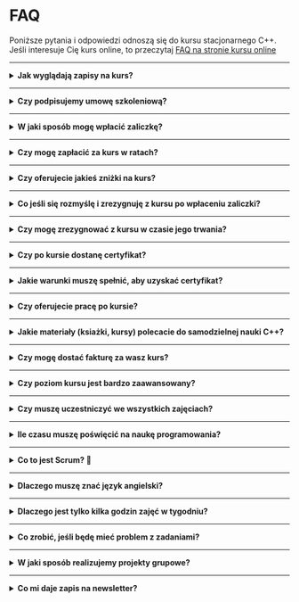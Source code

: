# FAQ


<!-- To be integrated with Kurs stacjonarny -->

Poniższe pytania i odpowiedzi odnoszą się do kursu stacjonarnego C++. Jeśli interesuje Cię kurs online, to przeczytaj [FAQ na stronie kursu online][faq-online]

---

<details>
<summary><b>Jak wyglądają zapisy na kurs?</b></summary>

1. Wypełniasz formularz zgłoszeniowy na dany kurs
    * Dostaniesz na maila do wypełnienia test wstępny z C++. Przy jego wypełnianiu MOŻESZ posiłkować się Internetem.
    * Jeśli uzyskasz min. 50% to kwalifikujesz się na kurs
2. Do 14 dni po zgłoszeniu przysyłasz swoją implementację rozwiązania prostego problemu, który otrzymasz w mailu. Przykład: konwersja liczby z systemu dziesiętnego na binarny lub wyszukiwanie ciągu znaków w tekście
3. Do podanego terminu wpłacasz zaliczkę
4. Widzimy się na pierwszych zajęciach

</details>

---

<details>
<summary><b>Czy podpisujemy umowę szkoleniową?</b></summary>

Tak. Umowę szkoleniową dostaniesz przed pierwszymi zajęciami, abyś mógł się z nią zapoznać. Na pierwszych zajęciach podpisujemy umowę.
</details>

---

<details>
<summary><b>W jaki sposób mogę wpłacić zaliczkę?</b></summary>

Na chwilę obecną udostępniamy tylko przelew bankowy. Dane do przelewu wysyłamy po zgłoszeniu zainteresowania, ale znajdziesz je też w dziale [Kontakt][strona-kontakt]. Oferujemy także szybkie płatności online, takie jak BLIK.
</details>

---

<details>
<summary><b>Czy mogę zapłacić za kurs w ratach?</b></summary>

Tak. Domyślnie zakładamy comiesięczne raty. Informacja o terminach wpłat oraz wysokości rat jest wysyłana w mailu po zgłoszeniu zainteresowania. Zazwyczaj jest to cena kurs / liczbę rat.
</details>

---

<details>
<summary><b>Czy oferujecie jakieś zniżki na kurs?</b></summary>

To zależy od kursu. Kurs może być tańszy niż cena podana w cenniku w kilku przypadkach:

1. Opłacisz cały kurs z góry (rabat 5%)
2. Zostałeś polecony przez naszego kursanta lub absolwenta
3. Uczestniczyłeś w innym naszym kursie (rabat indywidualny w zależności od kursu)
4. Jesteś zapisany na nasz newsletter (indywidualne promocje dla subskrybentów)

Szczegóły znajdziesz przy każdym kursie.
</details>

---

<details>
<summary><b>Co jeśli się rozmyślę i zrezygnuję z kursu po wpłaceniu zaliczki?</b></summary>

Możesz bezproblemowo zrezygnować z kursu nawet po pierwszych zajęciach. Dostaniesz wtedy zwrot całej wpłaconej kwoty, bez jakichkolwiek potrąceń. W przypadku kursu online oferujemy możliwość bezpłatnej rezygnacji aż do 30 dni od rozpoczęcia kursu.
</details>

---

<details>
<summary><b>Czy mogę zrezygnować z kursu w czasie jego trwania?</b></summary>

Tak. W przypadku rezygnacji w późniejszym momencie dostaniesz zwrot kwoty proporcjonalny do liczby odbytych zajęć. Np. w przypadku rezygnacji w połowie kursu zapłacisz tylko połowę jego ceny. Musisz też wiedzieć, że rezygnując z kursu nie dostaniesz certyfikatu jego ukończenia.
</details>

---

<details>
<summary><b>Czy po kursie dostanę certyfikat?</b></summary>

Tak, jeśli uzyskasz minimalną wymaganą liczbę punktów. Na dodatku do certyfikatu będą też widoczne wszystkie przerobione przez nas tematy, dzięki czemu potencjalni pracodawcy będą widzieć, z jakich zagadnień Cię przeszkoliliśmy.
</details>

---

<details>
<summary><b>Jakie warunki muszę spełnić, aby uzyskać certyfikat?</b></summary>

Głównym wyznacznikiem jest tutaj przyswojenie wiedzy i umiejętności, które przekazujemy. Wiedzę sprawdzamy w testach. Umiejętności sprawdzamy w zadaniach domowych, projektach grupowych i indywidualnych. Wystarczy, że nie będziesz się obijać, będziesz odrabiać post-worki i pre-worki i naprawdę chcesz się nauczyć programowania.
</details>

---

<details>
<summary><b>Czy oferujecie pracę po kursie?</b></summary>

Nie. Nasz kurs nie jest w żaden sposób powiązany z rekrutacją na jakieś stanowiska. Jego celem jest, abyś mógł/mogła bez problemu przejść rozmowy kwalifikacyjne w dowolnej firmie, która będzie poszukiwać programistów C++.

To co oferujemy to polecenia do ciekawych projektów we wrocławskich firmach. Nie ukrywamy, że polecenia w tej branży są płatne i jeśli dzięki nam dostaniecie gdzieś pracę, to my również możemy za to dostać gratyfikację. Zastrzegamy sobie możliwość polecania tylko tych osób, które zaangażowały się w kurs i faktycznie przyswoiły większość przekazanej przez nas wiedzy.
</details>

---

<details>
<summary><b>Jakie materiały (ksiażki, kursy) polecacie do samodzielnej nauki C++?</b></summary>

Nie polecamy żadnych książek 🙂 Jeśli ktoś bardzo chce poznać podstawy C++, to polecamy przejrzeć stronę [Materiały do nauki C++][materialy]. Są tam 2 pozycje godne polecenia początkującym. _Opus Magnum C++11_ Jerzego Grębosza oraz _Programowanie. Teoria i praktyka_ Bjarne Stroustrupa.

Z trochę bardziej zaawansowanego C++ i dobrych praktyk polecamy wszystkie książki Scotta Meyersa: Effective C++, More Effective C++, Effective STL i [Effective Modern C++][meyers-effective-modern-cpp]. Są bardzo przystępnie napisane i można się z nich nauczyć dobrych praktyk w języku C++. Są też dostępne w języku polskim.
Co do kursów online to każdemu zalecamy przynajmniej przejrzenie [Kursu C++ Mirosława Zelenta][kurs-pana-zelenta] i [Kursu Obiektowego C++][kurs-obiektowy-pana-zelenta] (ten jest ważniejszy) tego samego autora. Trzeba zaznaczyć, że te kursy nie są aktualne i miejscami prezentują złe praktyki. Ale wychodzimy z założenia, że lepsza jest ogólna znajomośc języka, którą dają niż jej brak.
</details>

---

<details>
<summary><b>Czy mogę dostać fakturę za wasz kurs?</b></summary>

Tak, za opłacenie kursu dostaniesz fakturę (zwolnioną z podatku VAT).
</details>

---

<details>
<summary><b>Czy poziom kursu jest bardzo zaawansowany?</b></summary>

Z perspektywy trenera i doświadczonego programisty – nie. Z perspektywy studenta tak. W [wymaganiach][kurs-wymagania] opisujemy, co musisz potrafić, aby przystąpić do naszego kursu. Mamy też test wstępny i jeśli go zaliczysz, to nie powinieneś/-aś mieć problemu z tym, że kurs będzie zbyt trudny. Na pewno będzie na nim dużo nowości dla Ciebie i przyswojenie tej wiedzy będzie wymagało od Ciebie poświęcenia chwili czasu w domu podczas realizacji naszych projektów. Pierwsze kilka lekcji to tak naprawdę powtórka podstaw C++ i obiektowego C++, więc po tych zajęciach cała grupa zazwyczaj ma już wyrównaną wiedzę na ten temat.
</details>

---

<details>
<summary><b>Czy muszę uczestniczyć we wszystkich zajęciach?</b></summary>

Nie musisz. Oczywiście to Twoja strata, ale jeśli mamy akurat równolegle kilka grup, to możesz przyjść do innej grupy odrobić temat. Wszystkie zajęcia nagrywamy (obraz z laptopa trenera + kamerka), więc możesz też później obejrzeć to, co robiliśmy na zajęciach. Piszemy też trochę na tablicach, ale zawsze robimy zdjęcia takich zapisków i udostępniamy je całej grupie. Ogólnie nie musisz się martwić o dostęp do wszelkich materiałów, bo dostaniesz je niezależnie od obecności na zajęciach.
</details>

---

<details>
<summary><b>Ile czasu muszę poświęcić na naukę programowania?</b></summary>

Zakładamy, że będzie to minimum 2 godziny dziennie, CODZIENNIE podczas trwania naszego kursu. Słowo codziennie nie bez powodu jest zaakcentowane. Regularność jest ważniejsza i daje dużo lepsze efekty niż próba przerobienia całości za jednym zamachem w weekend. Zresztą nasze projekty grupowe są tak zorganizowane, że musicie pracować całą grupą ze sobą na przestrzeni całego tygodnia. Tych projektów nie można zrobić przez weekend, bo ich części są od siebie zależne i coś musi powstać najpierw, aby można było dodawać kolejne funkcjonalności.
</details>

---

<details>
<summary><b>Co to jest Scrum? 🙂</b></summary>

W najprostszych słowach Scrum określa sposób współpracy zespołowej. Dzięki niemu projekty (w szczególności programistyczne) mają większą szansę na powodzenie i ukończenie zadań na czas. Podczas naszych kursów uczymy jak wygląda współpraca w Scrumie, pozwalając najpierw wam się boleśnie przekonać, że polski system edukacji nie nauczył nas współpracy zespołowej, wskutek czego bardzo ciężko jest dostarczać projekty na czas. O Scrumie możesz poczytać [tutaj][scrum-org].
</details>

---

<details>
<summary><b>Dlaczego muszę znać język angielski?</b></summary>

Angielski jest obowiązkowy w pracy każdego programisty. Wszelka dokumentacja zawsze będzie po angielsku i trzeba umieć z niej skorzystać. Po prostu taka jest specyfika tej branży. Na zajęciach oczywiście posługujemy się językiem polskim, ale niektóre materiały dostępne w internecie będą po angielsku, dlatego wymagamy jego znajomości przynajmniej na poziomie B1.
</details>

---

<details>
<summary><b>Dlaczego jest tylko kilka godzin zajęć w tygodniu?</b></summary>

Bo to nie bootcamp. Sami się uczycie i zdobywacie wiedzę, a nie my ją wam wkładamy i potem patrzymy jak wietrzeje. Niestety musisz poświęcić trochę czasu na naukę własną (ale wszystko pod naszym nadzorem, możesz nas pytać o wszystko poprzez nasz czat grupowy), ale dzięki temu, że to będą Twoje doświadczenia podczas pracy nad projektami, to wiedza zostanie Ci w głowie na dłużej.
</details>

---

<details>
<summary><b>Co zrobić, jeśli będę mieć problem z zadaniami?</b></summary>

Przez cały czas trwania kursu, a także przez pewien czas po jego zakończeniu komunikujemy się ze sobą za pomocą komunikatora grupowego Discord. Ma on podzielone tematycznie kanały, na których zapytasz mentora jak i całą grupę o wszelkie zagadnienia związane z naszymi zadaniami, ofertami pracy, rekrutacją, czy czymkolwiek tylko chcesz.
</details>

---

<details>
<summary><b>W jaki sposób realizujemy projekty grupowe?</b></summary>

Projekty grupowe realizujemy w metodologii Scrum. Nauczymy Cię jej. Kod współdzielimy poprzez [GitHuba][github]. Uczymy się różnych modeli pracy z systemem kontroli wersji, ale głównie będziemy pracować poprzez Pull Requesty. Używamy zautomatyzowanych narzędzi, które sprawdzają jakość kodu, robimy sobie nawzajem Code Review. Mentor cały czas czuwa nad projektem i jeśli coś będzie szło nie tak to na pewno da znać. Mentor również jest zaangażowany w Code Review. Co tydzień sprawdzamy, czy udało się dostarczyć wymaganą funkcjonalność. Dyskutujemy, jak można ulepszyć współpracę i wdrażamy wnioski z tej dyskusji podczas pracy w kolejnym tygodniu.
</details>

---

<details>
<summary><b>Co mi daje zapis na newsletter?</b></summary>

Po zapisie na newsletter będziesz otrzymywać:

* informacje o naszych przyszłych kursach
* zniżki na przyszłe kursy
* materiały z meetupów
* niektóre darmowe wideo z naszych nagrań do kursów online, które będą płatne

Jeśli stwierdzisz, że przysyłane przez nas treści są mało interesujące, to w każdej chwili możesz wypisać się z newslettera klikając na link, znajdujący się w stopce każdej wiadomości.
</details>

[faq-online]: /kurs-online/#faq
[strona-kontakt]: /o-nas/#kontakt
[materialy]: /resources/
[meyers-effective-modern-cpp]: https://helion.pl/view/13538w/e_07we.htm
[kurs-pana-zelenta]: https://miroslawzelent.pl/kurs-c++/
[kurs-obiektowy-pana-zelenta]: https://miroslawzelent.pl/kurs-obiektowy-c++/
[kurs-wymagania]: /kurs-cpp/#wymagania
[scrum-org]: https://www.scrum.org/resources/what-is-scrum
[github]: https://github.com/
